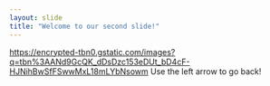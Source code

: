 ```yaml
---
layout: slide
title: "Welcome to our second slide!"
---
```

https://encrypted-tbn0.gstatic.com/images?q=tbn%3AANd9GcQK_dDsDzc153eDUt_bD4cF-HJNihBwSfFSwwMxL18mLYbNsowm
Use the left arrow to go back!
